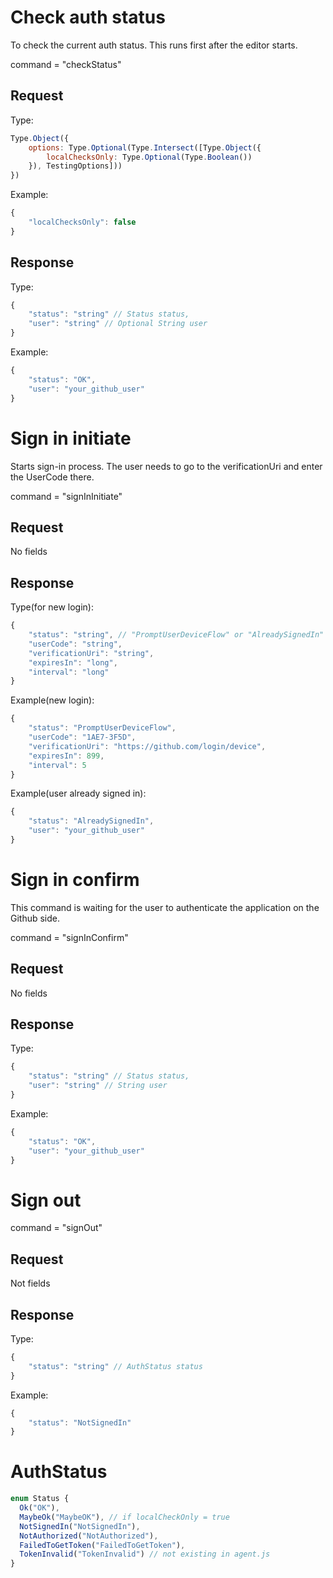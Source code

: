 # Check auth status

To check the current auth status. This runs first after the editor starts.

command = "checkStatus"

## Request

Type:
```javascript
Type.Object({
    options: Type.Optional(Type.Intersect([Type.Object({
        localChecksOnly: Type.Optional(Type.Boolean())
    }), TestingOptions]))
})
```

Example:
```javascript
{
    "localChecksOnly": false
}
```

## Response

Type:
```javascript
{
    "status": "string" // Status status,
    "user": "string" // Optional String user
}
```

Example:
```javascript
{
    "status": "OK",
    "user": "your_github_user"
}
```

# Sign in initiate

Starts sign-in process. The user needs to go to the verificationUri and enter the UserCode there.

command = "signInInitiate"

## Request

No fields

## Response

Type(for new login):
```javascript
{
    "status": "string", // "PromptUserDeviceFlow" or "AlreadySignedIn"
    "userCode": "string",
    "verificationUri": "string",
    "expiresIn": "long",
    "interval": "long"
}
```

Example(new login):
```javascript
{
    "status": "PromptUserDeviceFlow",
    "userCode": "1AE7-3F5D",
    "verificationUri": "https://github.com/login/device",
    "expiresIn": 899,
    "interval": 5
}
```

Example(user already signed in):
```javascript
{
    "status": "AlreadySignedIn",
    "user": "your_github_user"
}
```


# Sign in confirm

This command is waiting for the user to authenticate the application on the Github side.

command = "signInConfirm"

## Request

No fields

## Response

Type:
```javascript
{
    "status": "string" // Status status,
    "user": "string" // String user
}
```

Example:
```javascript
{
    "status": "OK",
    "user": "your_github_user"
}
```

# Sign out

command = "signOut"

## Request

Not fields

## Response

Type:
```javascript
{
    "status": "string" // AuthStatus status
}
```

Example:
```javascript
{
    "status": "NotSignedIn"
}
```

# AuthStatus

```javascript
enum Status {
  Ok("OK"),
  MaybeOk("MaybeOK"), // if localCheckOnly = true
  NotSignedIn("NotSignedIn"),
  NotAuthorized("NotAuthorized"),
  FailedToGetToken("FailedToGetToken"),
  TokenInvalid("TokenInvalid") // not existing in agent.js
}
```
